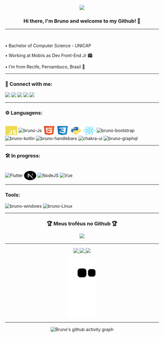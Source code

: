 <div align = "center">
  <a href="https://github.com/BrunoLucass">
    <img height = "140px" src = "https://user-images.githubusercontent.com/92947069/183311882-d6cec5b0-18e8-48cf-a551-098f295fbce5.gif">
  </a>
</div>

<div>
<h3 align="center">Hi there, I'm Bruno and welcome to my Github! 🤖 </h3>
<hr>
<br>
<p>
• Bachelor of Computer Science - UNICAP   
</p>
<p>
• Working at Mobiis as Dev Front-End Jr 🏙
</p>
<p> 
• I'm from Recife, Pernambuco, Brasil 🌴
</p> 
</div>

<hr>  

<strong><h3>📱 Connect with me:</h3></strong> 
<div style="display: inline_block">  
</p>  
<a href = "https://www.linkedin.com/in/bruno-lucas-6b930b221/"> <img height="20" src = "https://img.shields.io/badge/LinkedIn-0077B5?style=for-the-badge&logo=linkedin&logoColor=white"></a> 
<a href = "https://www.instagram.com/bruno_lucasx/"> <img height="20" src = "https://img.shields.io/badge/Instagram-E4405F?style=for-the-badge&logo=instagram&logoColor=white"></a> 
<a href = "mailto: brunolucasbls03@gmail.com"> <img height="20" src = "https://img.shields.io/badge/Gmail-D14836?style=for-the-badge&logo=gmail&logoColor=white"></a>
<a href = "https://api.whatsapp.com/send?phone=5581982800308&text=Olá%20mensagem%20para%20Bruno%20Lucas"> <img height="20" src = "https://img.shields.io/badge/WhatsApp-25D366?style=for-the-badge&logo=whatsapp&logoColor=white"></a> 
<a href = "https://twitter.com/bruno_lucasx"> <img height="20" src = "https://img.shields.io/badge/Twitter-1DA1F2?style=for-the-badge&logo=twitter&logoColor=white"></a> 
<p>
<hr> 

<strong><h3> ⚙️ Languagens:</h3></strong> 
  
<div style="display: inline_block"><br>
<img align="center" alt="bruno-Js" height="30" width="40" src="https://raw.githubusercontent.com/devicons/devicon/master/icons/javascript/javascript-plain.svg">
<img align="center" alt="bruno-Js" height="30" width="40" src="https://cdn.jsdelivr.net/gh/devicons/devicon/icons/java/java-original.svg">
<img align="center" alt="bruno-HTML" height="30" width="40" src="https://raw.githubusercontent.com/devicons/devicon/master/icons/html5/html5-original.svg">
<img align="center" alt="bruno-CSS" height="30" width="40" src="https://raw.githubusercontent.com/devicons/devicon/master/icons/css3/css3-original.svg">
<img align="center" alt="bruno-Python" height="30" width="40" src="https://raw.githubusercontent.com/devicons/devicon/master/icons/python/python-original.svg">
<img align="center" alt="bruno-React" height="30" width="40" src="https://raw.githubusercontent.com/devicons/devicon/master/icons/react/react-original.svg">
<img align="center" alt="bruno-bootstrap" height="30" width="40" src="https://cdn.jsdelivr.net/gh/devicons/devicon/icons/bootstrap/bootstrap-original.svg">
<img align="center" alt="bruno-kotlin" height="30" width="40" src="https://cdn.jsdelivr.net/gh/devicons/devicon/icons/kotlin/kotlin-original.svg">
<img align="center" alt="bruno-handlebars" height="30" width="40" src="https://cdn.jsdelivr.net/gh/devicons/devicon/icons/handlebars/handlebars-original.svg">
<img align="center" alt="chakra-ui" height="30" width="30" src="https://img.icons8.com/color/48/000000/chakra-ui.png" />
<img align="center" alt="bruno-graphql" height="30" width="40" src="https://cdn.jsdelivr.net/gh/devicons/devicon/icons/graphql/graphql-plain.svg"> 
</div>

<hr> 

<strong><h3> 🛠 In progress:</h3></strong> 

<div style="display: inline_block"><br>

<img align="center" alt="Flutter" height="30" width="40" src="https://cdn.jsdelivr.net/gh/devicons/devicon/icons/flutter/flutter-original.svg">
<img align="center" alt="NextJS" height="30" width="40" src="https://raw.githubusercontent.com/devicons/devicon/master/icons/nextjs/nextjs-original.svg">
<img align="center" alt="NodeJS" height="30" width="40" src="https://cdn.jsdelivr.net/gh/devicons/devicon/icons/nodejs/nodejs-original.svg" />
<img align="center" alt="Vue" height="30" width="40" src="https://cdn.jsdelivr.net/gh/devicons/devicon/icons/vuejs/vuejs-original.svg" />
</div>

<hr>

<strong><h3>Tools:</h3></strong> 
<img align="center" alt="bruno-windows" height="30" width="40" src="https://cdn.jsdelivr.net/gh/devicons/devicon/icons/windows8/windows8-original.svg">
<img align="center" alt="bruno-Linux" height="30" width="40" src="https://cdn.jsdelivr.net/gh/devicons/devicon/icons/linux/linux-original.svg">

<hr> 

<div align="center">
  <strong><h3>🏆 Meus troféus no Github 🏆</h3></strong> 
  <a href="https://github.com/BrunoLucass">
    <img src="https://github-profile-trophy.vercel.app/?username=BrunoLucass&theme=onedark&no-frame=true&no-bg=false&margin-w=4">
  </a>
</div>

<hr>  

<a href="https://github.com/BrunoLucass">
<div style="display: inline_block" align="center">  
<img height="160em" src="https://github-readme-stats.vercel.app/api?username=BrunoLucass&show_icons=true&hide=&count_private=true&title_color=3382ed&text_color=ffffff&icon_color=3382ed&bg_color=171717&hide_border=true&show_icons=true"/>
<img height="160em" src="https://github-readme-streak-stats.herokuapp.com/?user=BrunoLucass&stroke=ffffff&background=171717&ring=3382ed&fire=3382ed&currStreakNum=ffffff&currStreakLabel=3382ed&sideNums=ffffff&sideLabels=ffffff&dates=ffffff&hide_border=true"/>
<img height="160em" src="https://github-readme-stats.vercel.app/api/top-langs/?username=BrunoLucass&layout=compact&title_color=3382ed&text_color=ffffff&icon_color=3382ed&bg_color=171717&hide_border=true&locale=en&custom_title=Top%20%Languages"/>
</a>

![Snake animation](https://github.com/BrunoLucass/BrunoLucass/blob/output/github-contribution-grid-snake.svg)

  

   <hr>
  
  ![Bruno's github activity graph](https://github-readme-activity-graph.cyclic.app/graph?username=BrunoLucass&theme=react-dark)

  
